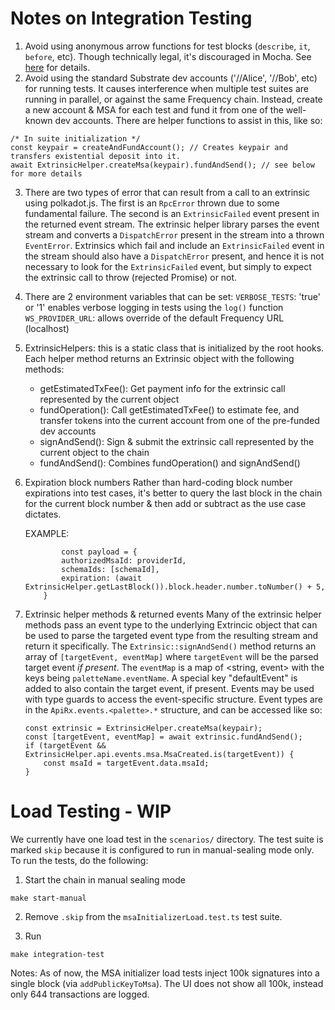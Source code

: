 Notes on Integration Testing
============================

1. Avoid using anonymous arrow functions for test blocks (`describe`, `it`, `before`, etc).
Though technically legal, it's discouraged in Mocha. See [here](https://mochajs.org/#arrow-functions) for details.
2. Avoid using the standard Substrate dev accounts ('//Alice', '//Bob', etc) for running tests. It causes interference
when multiple test suites are running in parallel, or against the same Frequency chain. Instead, create a new account & MSA
for each test and fund it from one of the well-known dev accounts. There are helper functions to assist in this, like so:
```
/* In suite initialization */
const keypair = createAndFundAccount(); // Creates keypair and transfers existential deposit into it.
await ExtrinsicHelper.createMsa(keypair).fundAndSend(); // see below for more details
```
3. There are two types of error that can result from a call to an extrinsic using polkadot.js. The first is an `RpcError`
thrown due to some fundamental failure. The second is an `ExtrinsicFailed` event present in the returned event stream. The
extrinsic helper library parses the event stream and converts a `DispatchError` present in the stream into a thrown `EventError`.
Extrinsics which fail and include an `ExtrinsicFailed` event in the stream should also have a `DispatchError` present, and hence
it is not necessary to look for the `ExtrinsicFailed` event, but simply to expect the extrinsic call to throw (rejected Promise)
or not.
4. There are 2 environment variables that can be set:
    `VERBOSE_TESTS`: 'true' or '1' enables verbose logging in tests using the `log()` function
    `WS_PROVIDER_URL`: allows override of the default Frequency URL (localhost)
5. ExtrinsicHelpers: this is a static class that is initialized by the root hooks. Each helper method returns an Extrinsic object
with the following methods:
    - getEstimatedTxFee(): Get payment info for the extrinsic call represented by the current object
    - fundOperation(): Call getEstimatedTxFee() to estimate fee, and transfer tokens into the current account from one of the pre-funded dev accounts
    - signAndSend(): Sign & submit the extrinsic call represented by the current object to the chain
    - fundAndSend(): Combines fundOperation() and signAndSend()
6. Expiration block numbers
    Rather than hard-coding block number expirations into test cases, it's better to query the last block in the chain for the current
    block number & then add or subtract as the use case dictates.

    EXAMPLE:
    ```
            const payload = {
            authorizedMsaId: providerId,
            schemaIds: [schemaId],
            expiration: (await ExtrinsicHelper.getLastBlock()).block.header.number.toNumber() + 5,
        }
    ```
7. Extrinsic helper methods & returned events
Many of the extrinsic helper methods pass an event type to the underlying Extrincic object that can be used to parse the targeted event type
from the resulting stream and return it specifically. The `Extrinsic::signAndSend()` method returns an array of `[targetEvent, eventMap]` where
`targetEvent` will be the parsed target event *if present*. The `eventMap` is a map of <string, event> with the keys being `paletteName.eventName`.
A special key "defaultEvent" is added to also contain the target event, if present.
Events may be used with type guards to access the event-specific structure. Event types are in the `ApiRx.events.<palette>.*` structure, and can be
accessed like so:
    ```
    const extrinsic = ExtrinsicHelper.createMsa(keypair);
    const [targetEvent, eventMap] = await extrinsic.fundAndSend();
    if (targetEvent && ExtrinsicHelper.api.events.msa.MsaCreated.is(targetEvent)) {
        const msaId = targetEvent.data.msaId;
    }
    ```

Load Testing - WIP
==================
We currently have one load test in the `scenarios/` directory. The test suite is marked `skip` because it is configured to run in manual-sealing mode only. To run the tests, do the following:

1. Start the chain in manual sealing mode
```
make start-manual
```

2. Remove `.skip` from the `msaInitializerLoad.test.ts` test suite.

3. Run 
```
make integration-test
```

Notes:
As of now, the MSA initializer load tests inject 100k signatures into a single block (via `addPublicKeyToMsa`). The UI does not show all 100k, instead only 644 transactions are logged.
